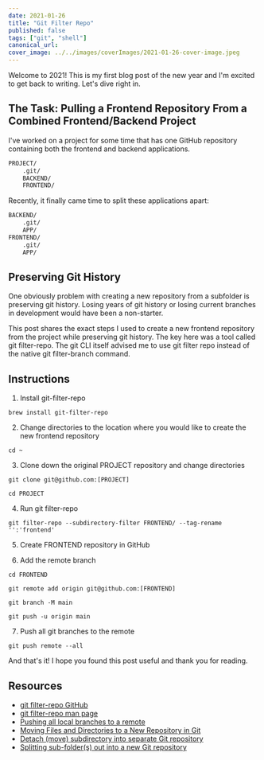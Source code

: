 ```yaml
---
date: 2021-01-26
title: "Git Filter Repo"
published: false
tags: ["git", "shell"]
canonical_url:
cover_image: ../../images/coverImages/2021-01-26-cover-image.jpeg
---
```


Welcome to 2021! This is my first blog post of the new year and I'm excited to
get back to writing. Let's dive right in.

## The Task: Pulling a Frontend Repository From a Combined Frontend/Backend Project

I've worked on a project for some time that has one GitHub repository containing 
both the frontend and backend applications. 

```markdown
PROJECT/
    .git/
    BACKEND/
    FRONTEND/
```

Recently, it finally came time to split these applications apart:

```markdown
BACKEND/
    .git/
    APP/
FRONTEND/
    .git/
    APP/    
```

## Preserving Git History

One obviously problem with creating a new repository from a subfolder is
preserving git history. Losing years of git history or losing current branches
in development would have been a non-starter.

This post shares the exact steps I used to create a new frontend repository from
the project while preserving git history. The key here was a tool called git
filter-repo. The git CLI itself advised me to use git filter repo instead of
the native git filter-branch command.

## Instructions

1. Install git-filter-repo

```shell
brew install git-filter-repo
```

2. Change directories to the location where you would like to create the new frontend repository

```shell
cd ~
```

3. Clone down the original PROJECT repository and change directories

```shell
git clone git@github.com:[PROJECT]

cd PROJECT
```

4. Run git filter-repo

```shell
git filter-repo --subdirectory-filter FRONTEND/ --tag-rename '':'frontend'
```

5. Create FRONTEND repository in GitHub

6. Add the remote branch

```shell
cd FRONTEND

git remote add origin git@github.com:[FRONTEND]

git branch -M main

git push -u origin main
```

7. Push all git branches to the remote

```shell
git push remote --all
```

And that's it! I hope you found this post useful and thank you for reading.

## Resources

* [git filter-repo GitHub](https://github.com/newren/git-filter-repo/#how-do-i-install-it)
* [git filter-repo man page](https://www.mankier.com/1/git-filter-repo)
* [Pushing all local branches to a remote](https://stackoverflow.com/questions/6865302/push-local-git-repo-to-new-remote-including-all-branches-and-tags)
* [Moving Files and Directories to a New Repository in Git](https://ptc-it.de/move-files-to-new-repo-in-git/)
* [Detach (move) subdirectory into separate Git repository](https://stackoverflow.com/questions/359424/detach-move-subdirectory-into-separate-git-repository)
* [Splitting sub-folder(s) out into a new Git repository](https://making.close.com/posts/splitting-sub-folders-out-into-new-git-repository)
